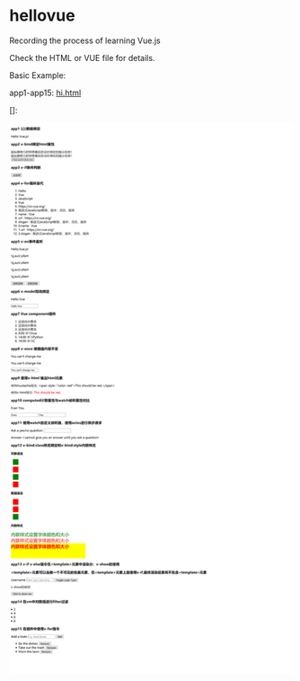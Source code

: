 # hellovue
Recording the process of learning Vue.js

Check the HTML or VUE file for details.

Basic Example:

app1-app15: [hi.html](https://github.com/meizhaohui/hellovue/src/hi.html "hi.html")

[]: 

![basic hello vue](src/image/hi.png)



